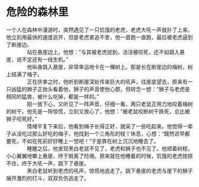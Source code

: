 # 危险的森林里

一个人在森林中漫游时，突然遇见了一只饥饿的老虎，老虎大吼一声就扑了上来。他立刻用最快的速度逃开，但是老虎紧追不舍，他一直跑一直跑，最后被老虎逼到了断崖边。  
　　　　站在悬崖边上，他想：“与其被老虎捉到，活活被咬死，还不如跳入悬崖，说不定还有一线生机。”  
　　　　他纵身跳入悬崖，非常幸运地卡在一棵树上。那是长在断崖边的梅树，树上结满了梅子。  
　　　　正在庆幸之时，他听到断崖深处传来巨大的吼声，往崖底望去，原来有一只凶猛的狮子正抬头看着他，狮子的声音使他心颤，但转念一想：“狮子与老虎是相同的猛兽，被什么吃掉，都是一样的。”  
　　　　刚一放下心，又听见了一阵声音，仔细一看，两只老鼠正用力地咬着梅树的树干。他先是一阵惊慌，立刻又放心了，他想：“被老鼠咬断树干跌死，总比被狮子咬死好。”  
　　　　情绪平复下来后，他看到梅子长得正好，就采了一些吃起来。他觉得一辈子从没吃过那么好吃的梅子，他找到一个三角形的枝丫休息，心想：“既然迟早都要死，不如在死前好好睡上一觉吧！”于是靠在树上沉沉地睡去了。  
　　　　睡醒之后，他发现黑白老鼠不见了，老虎和狮子也不见了。他顺着树枝，小心翼翼地攀上悬崖，终于脱离了险境。原来就在他睡着的时候，饥饿的老虎按捺不住，终于大吼一声，跳下了悬崖。  
　　　　黑白老鼠听到老虎的吼声，惊慌地逃走了。跳下悬崖的老虎与崖下的狮子展开激烈的打斗，双双负伤逃走了。
  